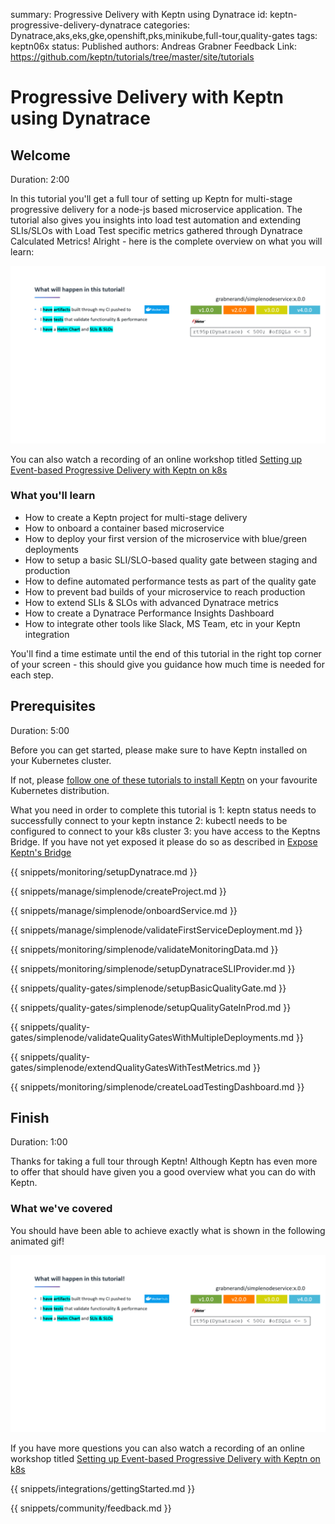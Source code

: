 summary: Progressive Delivery with Keptn using Dynatrace
id: keptn-progressive-delivery-dynatrace
categories: Dynatrace,aks,eks,gke,openshift,pks,minikube,full-tour,quality-gates
tags: keptn06x
status: Published 
authors: Andreas Grabner
Feedback Link: https://github.com/keptn/tutorials/tree/master/site/tutorials


# Progressive Delivery with Keptn using Dynatrace

## Welcome
Duration: 2:00 

In this tutorial you'll get a full tour of setting up Keptn for multi-stage progressive delivery for a node-js based microservice application.
The tutorial also gives you insights into load test automation and extending SLIs/SLOs with Load Test specific metrics gathered through Dynatrace Calculated Metrics!
Alright - here is the complete overview on what you will learn:

![](./assets/simplenode/overview_animated.gif)

You can also watch a recording of an online workshop titled [Setting up Event-based Progressive Delivery with Keptn on k8s](https://www.youtube.com/watch?v=ZuTr_enelM0)


### What you'll learn
- How to create a Keptn project for multi-stage delivery
- How to onboard a container based microservice
- How to deploy your first version of the microservice with blue/green deployments
- How to setup a basic SLI/SLO-based quality gate between staging and production 
- How to define automated performance tests as part of the quality gate
- How to prevent bad builds of your microservice to reach production
- How to extend SLIs & SLOs with advanced Dynatrace metrics
- How to create a Dynatrace Performance Insights Dashboard
- How to integrate other tools like Slack, MS Team, etc in your Keptn integration

You'll find a time estimate until the end of this tutorial in the right top corner of your screen - this should give you guidance how much time is needed for each step.

## Prerequisites
Duration: 5:00

Before you can get started, please make sure to have Keptn installed on your Kubernetes cluster.

If not, please [follow one of these tutorials to install Keptn](../../?cat=installation) on your favourite Kubernetes distribution.

What you need in order to complete this tutorial is
1: keptn status needs to successfully connect to your keptn instance
2: kubectl needs to be configured to connect to your k8s cluster
3: you have access to the Keptns Bridge. If you have not yet exposed it please do so as described in [Expose Keptn's Bridge](https://keptn.sh/docs/0.6.0/reference/keptnsbridge/#expose-lockdown-bridge)

<!-- include other files -->

{{ snippets/monitoring/setupDynatrace.md }}

{{ snippets/manage/simplenode/createProject.md }}

{{ snippets/manage/simplenode/onboardService.md }}

{{ snippets/manage/simplenode/validateFirstServiceDeployment.md }}

{{ snippets/monitoring/simplenode/validateMonitoringData.md }}

{{ snippets/monitoring/simplenode/setupDynatraceSLIProvider.md }}

{{ snippets/quality-gates/simplenode/setupBasicQualityGate.md }}

{{ snippets/quality-gates/simplenode/setupQualityGateInProd.md }}

{{ snippets/quality-gates/simplenode/validateQualityGatesWithMultipleDeployments.md }}

{{ snippets/quality-gates/simplenode/extendQualityGatesWithTestMetrics.md }}

{{ snippets/monitoring/simplenode/createLoadTestingDashboard.md }}


## Finish
Duration: 1:00

Thanks for taking a full tour through Keptn!
Although Keptn has even more to offer that should have given you a good overview what you can do with Keptn.

### What we've covered

You should have been able to achieve exactly what is shown in the following animated gif!

![](./assets/simplenode/overview_animated.gif)

If you have more questions you can also watch a recording of an online workshop titled [Setting up Event-based Progressive Delivery with Keptn on k8s](https://www.youtube.com/watch?v=ZuTr_enelM0)


{{ snippets/integrations/gettingStarted.md }}

{{ snippets/community/feedback.md }}
